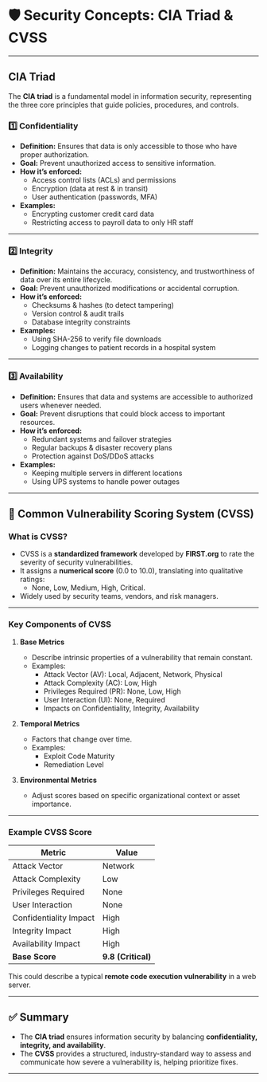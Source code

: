 # 🛡 Security Concepts: CIA Triad & CVSS

---

## CIA Triad

The **CIA triad** is a fundamental model in information security, representing the three core principles that guide policies, procedures, and controls.

### 1️⃣ Confidentiality
- **Definition:** Ensures that data is only accessible to those who have proper authorization.  
- **Goal:** Prevent unauthorized access to sensitive information.  
- **How it’s enforced:**
  - Access control lists (ACLs) and permissions
  - Encryption (data at rest & in transit)
  - User authentication (passwords, MFA)
- **Examples:**
  - Encrypting customer credit card data
  - Restricting access to payroll data to only HR staff

---

### 2️⃣ Integrity
- **Definition:** Maintains the accuracy, consistency, and trustworthiness of data over its entire lifecycle.  
- **Goal:** Prevent unauthorized modifications or accidental corruption.  
- **How it’s enforced:**
  - Checksums & hashes (to detect tampering)
  - Version control & audit trails
  - Database integrity constraints
- **Examples:**
  - Using SHA-256 to verify file downloads
  - Logging changes to patient records in a hospital system

---

### 3️⃣ Availability
- **Definition:** Ensures that data and systems are accessible to authorized users whenever needed.  
- **Goal:** Prevent disruptions that could block access to important resources.  
- **How it’s enforced:**
  - Redundant systems and failover strategies
  - Regular backups & disaster recovery plans
  - Protection against DoS/DDoS attacks
- **Examples:**
  - Keeping multiple servers in different locations
  - Using UPS systems to handle power outages

---

## 📝 Common Vulnerability Scoring System (CVSS)

### What is CVSS?
- CVSS is a **standardized framework** developed by **FIRST.org** to rate the severity of security vulnerabilities.
- It assigns a **numerical score** (0.0 to 10.0), translating into qualitative ratings:
  - None, Low, Medium, High, Critical.
- Widely used by security teams, vendors, and risk managers.

---

### Key Components of CVSS

1. **Base Metrics**
   - Describe intrinsic properties of a vulnerability that remain constant.
   - Examples:
     - Attack Vector (AV): Local, Adjacent, Network, Physical
     - Attack Complexity (AC): Low, High
     - Privileges Required (PR): None, Low, High
     - User Interaction (UI): None, Required
     - Impacts on Confidentiality, Integrity, Availability

2. **Temporal Metrics**
   - Factors that change over time.
   - Examples:
     - Exploit Code Maturity
     - Remediation Level

3. **Environmental Metrics**
   - Adjust scores based on specific organizational context or asset importance.

---

### Example CVSS Score

| Metric                   | Value   |
|---------------------------|---------|
| Attack Vector             | Network |
| Attack Complexity         | Low     |
| Privileges Required       | None    |
| User Interaction          | None    |
| Confidentiality Impact    | High    |
| Integrity Impact          | High    |
| Availability Impact       | High    |
| **Base Score**            | **9.8 (Critical)** |

This could describe a typical **remote code execution vulnerability** in a web server.

---

## ✅ Summary
- The **CIA triad** ensures information security by balancing **confidentiality, integrity, and availability**.
- The **CVSS** provides a structured, industry-standard way to assess and communicate how severe a vulnerability is, helping prioritize fixes.

---


